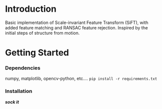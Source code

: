 # Introduction 
Basic implementation of Scale-invariant Feature Transform (SiFT), with added feature matching and RANSAC feature rejection.
Inspired by the initial steps of structure from motion. 

# Getting Started

### Dependencies
numpy, matplotlib, opencv-python, etc....
```pip install -r requirements.txt```

### Installation
***sock it***
